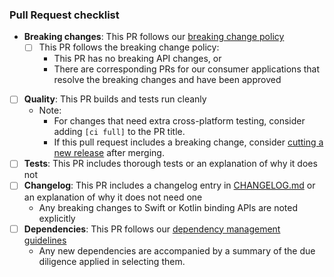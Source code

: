 ### Pull Request checklist ###
<!-- Before submitting the PR, please address each item -->
- **Breaking changes**:  This PR follows our [breaking change policy](https://github.com/mozilla/application-services/blob/main/docs/howtos/breaking-changes.md)
  - [ ] This PR follows the breaking change policy:
     - This PR has no breaking API changes, or
     - There are corresponding PRs for our consumer applications that resolve the breaking changes and have been approved
- [ ] **Quality**: This PR builds and tests run cleanly
  - Note:
    - For changes that need extra cross-platform testing, consider adding `[ci full]` to the PR title.
    - If this pull request includes a breaking change, consider [cutting a new release](https://github.com/mozilla/application-services/blob/main/docs/howtos/releases.md) after merging.
- [ ] **Tests**: This PR includes thorough tests or an explanation of why it does not
- [ ] **Changelog**: This PR includes a changelog entry in [CHANGELOG.md](../CHANGELOG.md) or an explanation of why it does not need one
  - Any breaking changes to Swift or Kotlin binding APIs are noted explicitly
- [ ] **Dependencies**: This PR follows our [dependency management guidelines](https://github.com/mozilla/application-services/blob/main/docs/dependency-management.md)
  - Any new dependencies are accompanied by a summary of the due diligence applied in selecting them.
